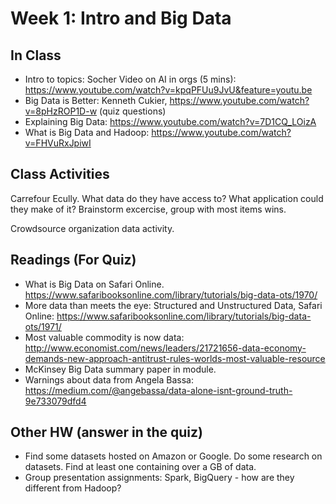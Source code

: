 

# Week 1: Intro and Big Data


## In Class

* Intro to topics: Socher Video on AI in orgs (5 mins):
https://www.youtube.com/watch?v=kpqPFUu9JvU&feature=youtu.be
* Big Data is Better: Kenneth Cukier,
https://www.youtube.com/watch?v=8pHzROP1D-w (quiz questions)
* Explaining Big Data: https://www.youtube.com/watch?v=7D1CQ_LOizA
* What is Big Data and Hadoop: https://www.youtube.com/watch?v=FHVuRxJpiwI


## Class Activities

Carrefour Ecully. What data do they have access to?
What application could they make of it?  Brainstorm excercise, group with most items wins.

Crowdsource organization data activity. 

## Readings (For Quiz)

* What is Big Data on Safari Online.  https://www.safaribooksonline.com/library/tutorials/big-data-ots/1970/
* More data than meets the eye: Structured and Unstructured Data, Safari Online:
https://www.safaribooksonline.com/library/tutorials/big-data-ots/1971/
* Most valuable commodity is now data:
http://www.economist.com/news/leaders/21721656-data-economy-demands-new-approach-antitrust-rules-worlds-most-valuable-resource
* McKinsey Big Data summary paper in module.
* Warnings about data from Angela Bassa: https://medium.com/@angebassa/data-alone-isnt-ground-truth-9e733079dfd4


## Other HW (answer in the quiz)

* Find some datasets hosted on Amazon or Google. Do some research on datasets.  Find at least one containing over a GB of data.
* Group presentation assignments:
Spark, BigQuery - how are they different from Hadoop?


